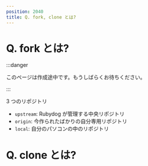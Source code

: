 ```yaml
---
position: 2040
title: Q. fork, clone とは?
---
```


# Q. fork とは?

:::danger

このページは作成途中です。もうしばらくお待ちください。

:::

3 つのリポジトリ

- `upstream`: Rubydog が管理する中央リポジトリ
- `origin`: 今作られたばかりの自分専用リポジトリ
- `local`: 自分のパソコンの中のリポジトリ

# Q. clone とは?
